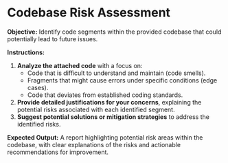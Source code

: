 # Codebase Risk Assessment

**Objective:** Identify code segments within the provided codebase that could potentially lead to future issues.

**Instructions:**

1. **Analyze the attached code** with a focus on:
    * Code that is difficult to understand and maintain (code smells).
    * Fragments that might cause errors under specific conditions (edge cases).
    * Code that deviates from established coding standards.
2. **Provide detailed justifications for your concerns**, explaining the potential risks associated with each identified segment.
3. **Suggest potential solutions or mitigation strategies** to address the identified risks.

**Expected Output:** A report highlighting potential risk areas within the codebase, with clear explanations of the risks and actionable recommendations for improvement.